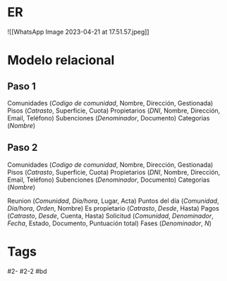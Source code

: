 # ER
![[WhatsApp Image 2023-04-21 at 17.51.57.jpeg]]
# Modelo relacional
## Paso 1
Comunidades (_Codigo de comunidad_, Nombre, Dirección, Gestionada)
Pisos (*Catrasto*, Superficie, Cuota)
Propietarios (*DNI*, Nombre, Dirección, Email, Teléfono)
Subenciones (*Denominador*, Documento)
Categorias (*Nombre*)
## Paso 2
Comunidades (_Codigo de comunidad_, Nombre, Dirección, Gestionada)
Pisos (*Catrasto*, Superficie, Cuota)
Propietarios (*DNI*, Nombre, Dirección, Email, Teléfono)
Subenciones (*Denominador*, Documento)
Categorias (*Nombre*)

Reunion (*Comunidad*, *Día/hora*, Lugar, Acta)
Puntos del día (*Comunidad*, *Día/hora*, *Orden*, Nombre)
Es propietario (*Catrasto*, *Desde*, Hasta)
Pagos (*Catrasto*, *Desde*, Cuenta, Hasta)
Solicitud (*Comunidad*, *Denominador*, *Fecha*, Estado, Documento, Puntuación total)
Fases (*Denominador*, *N*)
# Tags
#2- 
#2-2 
#bd